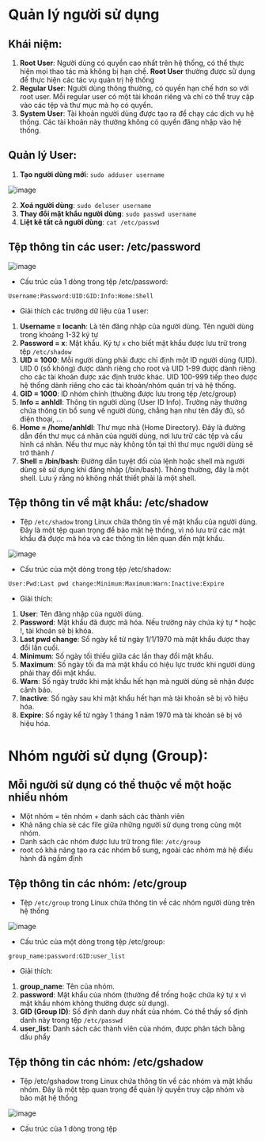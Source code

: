 # Quản lý người sử dụng

## Khái niệm:
1. **Root User**: Người dùng có quyền cao nhất trên hệ thống, có thể thực hiện mọi thao tác mà không bị hạn chế. **Root User** thường được sử dụng để thực hiện các tác vụ quản trị hệ thống
2. **Regular User**: Người dùng thông thường, có quyền hạn chế hơn so với root user. Mỗi regular user có một tài khoản riêng và chỉ có thể truy cập vào các tệp và thư mục mà họ có quyền.
3. **System User**: Tài khoản người dùng được tạo ra để chạy các dịch vụ hệ thống. Các tài khoản này thường không có quyền đăng nhập vào hệ thống.

## Quản lý User: 
1. **Tạo người dùng mới**: `sudo adduser username`

![image](https://github.com/user-attachments/assets/b5d07634-0bc3-4ddb-8c80-9d252697cd28)

2. **Xoá người dùng**: `sudo deluser username`
3. **Thay đổi mật khẩu người dùng**: `sudo passwd username`
4. **Liệt kê tất cả người dùng**: `cat /etc/passwd`

## Tệp thông tin các user: /etc/password

![image](https://github.com/user-attachments/assets/b521dbf1-72a5-48cf-8a4a-90d0dea0adf6)

- Cấu trúc của 1 dòng trong tệp /etc/password:
```
Username:Password:UID:GID:Info:Home:Shell
```
- Giải thích các trường dữ liệu của 1 user:
1. **Username = locanh**: Là tên đăng nhập của người dùng. Tên người dùng trong khoảng 1-32 ký tự 
2. **Password = x**: Mật khẩu. Ký tự `x` cho biết mật khẩu được lưu trữ trong tệp `/etc/shadow`
3. **UID = 1000**: Mỗi người dùng phải được chỉ định một ID người dùng (UID). UID 0 (số không) được dành riêng cho root và UID 1-99 được dành riêng cho các tài khoản được xác định trước khác. UID 100-999 tiếp theo được hệ thống dành riêng cho các tài khoản/nhóm quản trị và hệ thống.
4. **GID = 1000**: ID nhóm chính (thường được lưu trong tệp /etc/group)
5. **Info = anhldl**: Thông tin người dùng (User ID Info). Trường này thường chứa thông tin bổ sung về người dùng, chẳng hạn như tên đầy đủ, số điện thoại, ...
6. **Home = /home/anhldl**: Thư mục nhà (Home Directory). Đây là đường dẫn đến thư mục cá nhân của người dùng, nơi lưu trữ các tệp và cấu hình cá nhân. Nếu thư mục này không tồn tại thì thư mục người dùng sẽ trở thành /
7. **Shell = /bin/bash**: Đường dẫn tuyệt đối của lệnh hoặc shell mà người dùng sẽ sử dụng khi đăng nhập (/bin/bash). Thông thường, đây là một shell. Lưu ý rằng nó không nhất thiết phải là một shell.

## Tệp thông tin về mật khẩu: /etc/shadow
- Tệp `/etc/shadow` trong Linux chứa thông tin về mật khẩu của người dùng. Đây là một tệp quan trọng để bảo mật hệ thống, vì nó lưu trữ các mật khẩu đã được mã hóa và các thông tin liên quan đến mật khẩu.

![image](https://github.com/user-attachments/assets/8dfceac1-9165-45e8-9677-7a63fc867cb0)

- Cấu trúc của một dòng trong tệp /etc/shadow:
```
User:Pwd:Last pwd change:Minimum:Maximum:Warn:Inactive:Expire
```
- Giải thích:
1. **User**: Tên đăng nhập của người dùng.
2. **Password**: Mật khẩu đã được mã hóa. Nếu trường này chứa ký tự * hoặc !, tài khoản sẽ bị khóa.
3. **Last pwd change**: Số ngày kể từ ngày 1/1/1970 mà mật khẩu được thay đổi lần cuối.
4. **Minimum**: Số ngày tối thiểu giữa các lần thay đổi mật khẩu.
5. **Maximum**: Số ngày tối đa mà mật khẩu có hiệu lực trước khi người dùng phải thay đổi mật khẩu.
6. **Warn**: Số ngày trước khi mật khẩu hết hạn mà người dùng sẽ nhận được cảnh báo.
7. **Inactive**: Số ngày sau khi mật khẩu hết hạn mà tài khoản sẽ bị vô hiệu hóa.
8. **Expire**: Số ngày kể từ ngày 1 tháng 1 năm 1970 mà tài khoản sẽ bị vô hiệu hóa.

# Nhóm người sử dụng (Group):
## Mỗi người sử dụng có thể thuộc về một hoặc nhiều nhóm
- Một nhóm = tên nhóm + danh sách các thành viên
- Khả năng chia sẻ các file giữa những người sử dụng trong cùng một nhóm.
- Danh sách các nhóm được lưu trữ trong file: `/etc/group`
- root có khả năng tạo ra các nhóm bổ sung, ngoài các nhóm mà hệ điều hành đã ngầm định

## Tệp thông tin các nhóm: /etc/group
- Tệp `/etc/group` trong Linux chứa thông tin về các nhóm người dùng trên hệ thống

![image](https://github.com/user-attachments/assets/502c5f77-d0bd-4fca-87ce-8e9e05762b71)

- Cấu trúc của một dòng trong tệp /etc/group:
```
group_name:password:GID:user_list
```

- Giải thích:
1. **group_name**: Tên của nhóm.
2. **password**: Mật khẩu của nhóm (thường để trống hoặc chứa ký tự x vì mật khẩu nhóm không thường được sử dụng).
3. **GID (Group ID)**: Số định danh duy nhất của nhóm. Có thể thấy số định danh này trong tệp `/etc/passwd`
4. **user_list**: Danh sách các thành viên của nhóm, được phân tách bằng dấu phẩy

## Tệp thông tin các nhóm: /etc/gshadow
- Tệp /etc/gshadow trong Linux chứa thông tin về các nhóm và mật khẩu nhóm. Đây là một tệp quan trọng để quản lý quyền truy cập nhóm và bảo mật hệ thống

![image](https://github.com/user-attachments/assets/02b8a951-dd9c-4097-9c05-03c7c3014dae)

- Cấu trúc của 1 dòng trong tệp 
